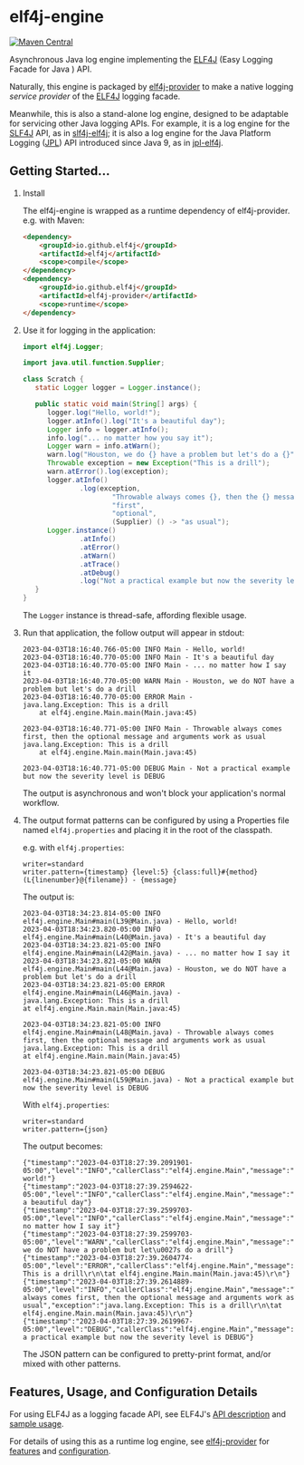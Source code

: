 # elf4j-engine

[![Maven Central](https://img.shields.io/maven-central/v/io.github.elf4j/elf4j-engine.svg?label=Maven%20Central)](https://search.maven.org/search?q=g:%22io.github.elf4j%22%20AND%20a:%22elf4j-engine%22)

Asynchronous Java log engine implementing the [ELF4J](https://github.com/elf4j/elf4j) (Easy Logging Facade for Java )
API.

Naturally, this engine is packaged by [elf4j-provider](https://github.com/elf4j/elf4j-provider) to
make a native logging _service provider_ of the [ELF4J](https://github.com/elf4j/) logging facade.

Meanwhile, this is also a stand-alone log engine, designed to be adaptable for servicing other Java logging APIs. For
example, it is a log engine for the [SLF4J](https://www.slf4j.org/) API, as
in [slf4j-elf4j](https://github.com/elf4j/slf4j-elf4j); it is also a log engine for the Java Platform
Logging ([JPL](https://openjdk.org/jeps/264)) API introduced since Java 9, as
in [jpl-elf4j](https://github.com/elf4j/jpl-elf4j).

## Getting Started...

1. Install

   The elf4j-engine is wrapped as a runtime dependency of elf4j-provider. e.g. with Maven:

    ```html
    <dependency>
        <groupId>io.github.elf4j</groupId>
        <artifactId>elf4j</artifactId>
        <scope>compile</scope>
    </dependency>
    <dependency>
        <groupId>io.github.elf4j</groupId>
        <artifactId>elf4j-provider</artifactId>
        <scope>runtime</scope>
    </dependency>
    ```

2. Use it for logging in the application:

   ```java
   import elf4j.Logger;
   
   import java.util.function.Supplier;
   
   class Scratch {
      static Logger logger = Logger.instance();
   
      public static void main(String[] args) {
         logger.log("Hello, world!");
         logger.atInfo().log("It's a beautiful day");
         Logger info = logger.atInfo();
         info.log("... no matter how you say it");
         Logger warn = info.atWarn();
         warn.log("Houston, we do {} have a problem but let's do a {}", "NOT", (Supplier) () -> "drill");
         Throwable exception = new Exception("This is a drill");
         warn.atError().log(exception);
         logger.atInfo()
                 .log(exception,
                         "Throwable always comes {}, then the {} message and arguments work {}",
                         "first",
                         "optional",
                         (Supplier) () -> "as usual");
         Logger.instance()
                 .atInfo()
                 .atError()
                 .atWarn()
                 .atTrace()
                 .atDebug()
                 .log("Not a practical example but now the severity level is DEBUG");
      }
   }
   ```
   The `Logger` instance is thread-safe, affording flexible usage.

3. Run that application, the follow output will appear in stdout:

   ```
   2023-04-03T18:16:40.766-05:00 INFO Main - Hello, world!
   2023-04-03T18:16:40.770-05:00 INFO Main - It's a beautiful day
   2023-04-03T18:16:40.770-05:00 INFO Main - ... no matter how I say it
   2023-04-03T18:16:40.770-05:00 WARN Main - Houston, we do NOT have a problem but let's do a drill
   2023-04-03T18:16:40.770-05:00 ERROR Main - 
   java.lang.Exception: This is a drill
       at elf4j.engine.Main.main(Main.java:45)
   
   2023-04-03T18:16:40.771-05:00 INFO Main - Throwable always comes first, then the optional message and arguments work as usual
   java.lang.Exception: This is a drill
       at elf4j.engine.Main.main(Main.java:45)
   
   2023-04-03T18:16:40.771-05:00 DEBUG Main - Not a practical example but now the severity level is DEBUG
   ```
   The output is asynchronous and won't block your application's normal workflow.
4. The output format patterns can be configured by using a Properties file named `elf4j.properties` and placing it in
   the root of the classpath.

   e.g. with `elf4j.properties`:

   ```properties
   writer=standard
   writer.pattern={timestamp} {level:5} {class:full}#{method}(L{linenumber}@{filename}) - {message}
   ```

   The output is:

   ```
   2023-04-03T18:34:23.814-05:00 INFO  elf4j.engine.Main#main(L39@Main.java) - Hello, world!
   2023-04-03T18:34:23.820-05:00 INFO  elf4j.engine.Main#main(L40@Main.java) - It's a beautiful day
   2023-04-03T18:34:23.821-05:00 INFO  elf4j.engine.Main#main(L42@Main.java) - ... no matter how I say it
   2023-04-03T18:34:23.821-05:00 WARN  elf4j.engine.Main#main(L44@Main.java) - Houston, we do NOT have a problem but let's do a drill
   2023-04-03T18:34:23.821-05:00 ERROR elf4j.engine.Main#main(L46@Main.java) -
   java.lang.Exception: This is a drill
   at elf4j.engine.Main.main(Main.java:45)
   
   2023-04-03T18:34:23.821-05:00 INFO  elf4j.engine.Main#main(L48@Main.java) - Throwable always comes first, then the optional message and arguments work as usual
   java.lang.Exception: This is a drill
   at elf4j.engine.Main.main(Main.java:45)
   
   2023-04-03T18:34:23.821-05:00 DEBUG elf4j.engine.Main#main(L59@Main.java) - Not a practical example but now the severity level is DEBUG
   ```

   With `elf4j.properties`:

   ```properties
   writer=standard
   writer.pattern={json}
   ```

   The output becomes:

   ```
   {"timestamp":"2023-04-03T18:27:39.2091901-05:00","level":"INFO","callerClass":"elf4j.engine.Main","message":"Hello, world!"}
   {"timestamp":"2023-04-03T18:27:39.2594622-05:00","level":"INFO","callerClass":"elf4j.engine.Main","message":"It\u0027s a beautiful day"}
   {"timestamp":"2023-04-03T18:27:39.2599703-05:00","level":"INFO","callerClass":"elf4j.engine.Main","message":"... no matter how I say it"}
   {"timestamp":"2023-04-03T18:27:39.2599703-05:00","level":"WARN","callerClass":"elf4j.engine.Main","message":"Houston, we do NOT have a problem but let\u0027s do a drill"}
   {"timestamp":"2023-04-03T18:27:39.2604774-05:00","level":"ERROR","callerClass":"elf4j.engine.Main","message":"","exception":"java.lang.Exception: This is a drill\r\n\tat elf4j.engine.Main.main(Main.java:45)\r\n"}
   {"timestamp":"2023-04-03T18:27:39.2614889-05:00","level":"INFO","callerClass":"elf4j.engine.Main","message":"Throwable always comes first, then the optional message and arguments work as usual","exception":"java.lang.Exception: This is a drill\r\n\tat elf4j.engine.Main.main(Main.java:45)\r\n"}
   {"timestamp":"2023-04-03T18:27:39.2619967-05:00","level":"DEBUG","callerClass":"elf4j.engine.Main","message":"Not a practical example but now the severity level is DEBUG"}
   ```

   The JSON pattern can be configured to pretty-print format, and/or mixed with other patterns.

## Features, Usage, and Configuration Details

For using ELF4J as a logging facade API, see
ELF4J's [API description](https://github.com/elf4j/elf4j#log-service-interface-and-access-api)
and [sample usage](https://github.com/elf4j/elf4j#use-it---for-log-service-api-clients).

For details of using this as a runtime log engine, see [elf4j-provider](https://github.com/elf4j/elf4j-provider)
for [features](https://github.com/elf4j/elf4j-provider#features)
and [configuration](https://github.com/elf4j/elf4j-provider#configuration).
